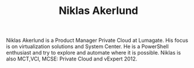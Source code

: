 ﻿---
title: Niklas Akerlund
description: ""
image: /images/author/niklas-akerlund.jpg
social:
- icon: fab fa-facebook
  link: https://facebook.com/#
- icon: fab fa-twitter
  link: https://twitter.com/#
- icon: fab fa-github
  link: https://github.com/#
- icon: fas fa-link
  link: ""
- icon: fab fa-linkedin-in
  link: https://www.linkedin.com/in/#/
- icon: fab fa-youtube
  link: '#'
- icon: fab fa-twitch
  link: https://www.twitch.tv/#

---
Niklas Akerlund is a Product Manager Private Cloud at Lumagate. His focus is on virtualization solutions and System Center. He is a PowerShell enthusiast and try to explore and automate where it is possible. Niklas is also MCT,VCI, MCSE: Private Cloud and vExpert 2012.
